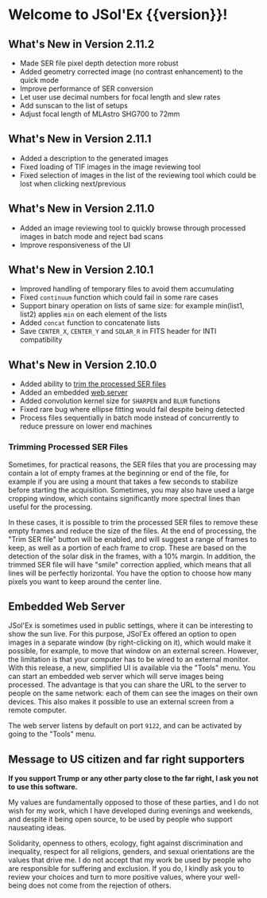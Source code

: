 # Welcome to JSol'Ex {{version}}!

## What's New in Version 2.11.2

- Made SER file pixel depth detection more robust
- Added geometry corrected image (no contrast enhancement) to the quick mode
- Improve performance of SER conversion
- Let user use decimal numbers for focal length and slew rates
- Add sunscan to the list of setups
- Adjust focal length of MLAstro SHG700 to 72mm

## What's New in Version 2.11.1

- Added a description to the generated images
- Fixed loading of TIF images in the image reviewing tool
- Fixed selection of images in the list of the reviewing tool which could be lost when clicking next/previous

## What's New in Version 2.11.0

- Added an image reviewing tool to quickly browse through processed images in batch mode and reject bad scans
- Improve responsiveness of the UI

## What's New in Version 2.10.1

- Improved handling of temporary files to avoid them accumulating
- Fixed `continuum` function which could fail in some rare cases
- Support binary operation on lists of same size: for example min(list1, list2) applies `min` on each element of the lists
- Added `concat` function to concatenate lists
- Save `CENTER_X`, `CENTER_Y` and `SOLAR_R` in FITS header for INTI compatibility

## What's New in Version 2.10.0

- Added ability to [trim the processed SER files](#trimming-processed-ser-files)
- Added an embedded [web server](#embedded-web-server)
- Added convolution kernel size for `SHARPEN` and `BLUR` functions
- Fixed rare bug where ellipse fitting would fail despite being detected
- Process files sequentially in batch mode instead of concurrently to reduce pressure on lower end machines

### Trimming Processed SER Files

Sometimes, for practical reasons, the SER files that you are processing may contain a lot of empty frames at the beginning or end of the file, for example if you are using a mount that takes a few seconds to stabilize before starting the acquisition.
Sometimes, you may also have used a large cropping window, which contains significantly more spectral lines than useful for the processing.

In these cases, it is possible to trim the processed SER files to remove these empty frames and reduce the size of the files.
At the end of processing, the "Trim SER file" button will be enabled, and will suggest a range of frames to keep, as well as a portion of each frame to crop.
These are based on the detection of the solar disk in the frames, with a 10% margin.
In addition, the trimmed SER file will have "smile" correction applied, which means that all lines will be perfectly horizontal.
You have the option to choose how many pixels you want to keep around the center line.

## Embedded Web Server

JSol'Ex is sometimes used in public settings, where it can be interesting to show the sun live.
For this purpose, JSol'Ex offered an option to open images in a separate window (by right-clicking on it), which would make it possible, for example, to move that window on an external screen.
However, the limitation is that your computer has to be wired to an external monitor.
With this release, a new, simplified UI is available via the "Tools" menu.
You can start an embedded web server which will serve images being processed.
The advantage is that you can share the URL to the server to people on the same network: each of them can see the images on their own devices.
This also makes it possible to use an external screen from a remote computer.

The web server listens by default on port `9122`, and can be activated by going to the "Tools" menu.

## Message to US citizen and far right supporters

**If you support Trump or any other party close to the far right, I ask you not to use this software.**

My values are fundamentally opposed to those of these parties, and I do not wish for my work, which I have developed during evenings and weekends, and despite it being open source, to be used by people who support nauseating ideas.

Solidarity, openness to others, ecology, fight against discrimination and inequality, respect for all religions, genders, and sexual orientations are the values that drive me.
I do not accept that my work be used by people who are responsible for suffering and exclusion.
If you do, I kindly ask you to review your choices and turn to more positive values, where your well-being does not come from the rejection of others.
